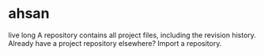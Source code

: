 # ahsan
live long A repository contains all project files, including the revision history. Already have a project repository elsewhere? Import a repository.
